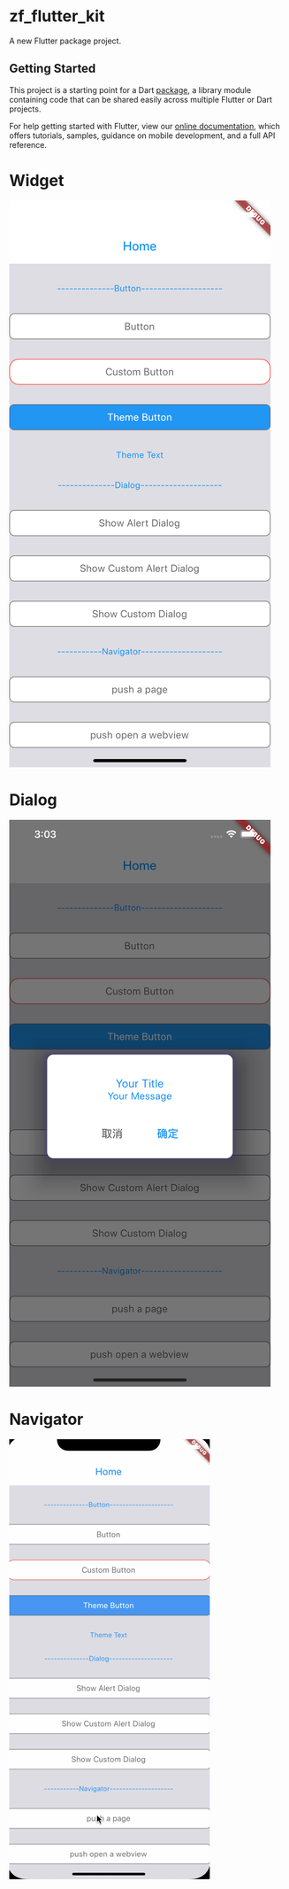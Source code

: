 # zf_flutter_kit

A new Flutter package project.

## Getting Started

This project is a starting point for a Dart
[package](https://flutter.dev/developing-packages/),
a library module containing code that can be shared easily across
multiple Flutter or Dart projects.

For help getting started with Flutter, view our 
[online documentation](https://flutter.dev/docs), which offers tutorials, 
samples, guidance on mobile development, and a full API reference.

# Widget
![widget](https://raw.githubusercontent.com/jtans/zf_flutter_kit/master/screenshot/Simulator%20Screen%20Shot%20-%20iPhone%2011%20Pro%20Max%20-%202020-03-31%20at%2015.02.59.png)

# Dialog
![image](https://raw.githubusercontent.com/jtans/zf_flutter_kit/master/screenshot/Simulator%20Screen%20Shot%20-%20iPhone%2011%20Pro%20Max%20-%202020-03-31%20at%2015.03.06.png)

# Navigator
![image](https://raw.githubusercontent.com/jtans/zf_flutter_kit/master/screenshot/push.gif)

